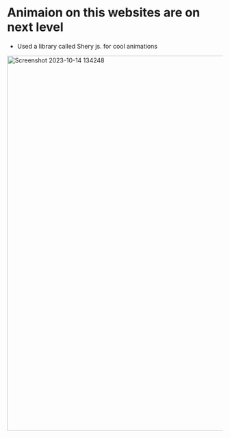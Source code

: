 # Animaion on this websites are on next level
- Used a library called Shery js. for cool animations
<img width="875" alt="Screenshot 2023-10-14 134248" src="https://github.com/MdAbbas110/modern-landing-page/assets/109078342/5a2c7ee1-abb3-4415-923f-1facad08a6d9">
